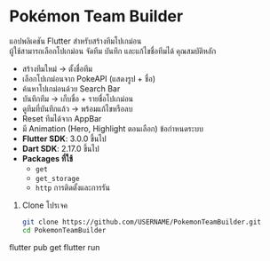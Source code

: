 # Pokémon Team Builder
แอปพลิเคชัน Flutter สำหรับสร้างทีมโปเกม่อน  
ผู้ใช้สามารถเลือกโปเกม่อน จัดทีม บันทึก และแก้ไขชื่อทีมได้
คุณสมบัติหลัก
- สร้างทีมใหม่ → ตั้งชื่อทีม
- เลือกโปเกม่อนจาก PokeAPI (แสดงรูป + ชื่อ)
- ค้นหาโปเกม่อนด้วย Search Bar
- บันทึกทีม → เก็บชื่อ + รายชื่อโปเกม่อน
- ดูทีมที่บันทึกแล้ว → พร้อมแก้ไขหรือลบ
- Reset ทีมได้จาก AppBar
- มี Animation (Hero, Highlight ตอนเลือก)
ข้อกำหนดระบบ
- **Flutter SDK**: 3.0.0 ขึ้นไป
- **Dart SDK**: 2.17.0 ขึ้นไป
- **Packages ที่ใช้**
  - `get`
  - `get_storage`
  - `http`
การติดตั้งและการรัน
1. Clone โปรเจค
   ```bash
   git clone https://github.com/USERNAME/PokemonTeamBuilder.git
   cd PokemonTeamBuilder
   
flutter pub get
flutter run
